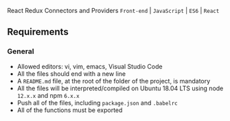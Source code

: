 React Redux Connectors and Providers
```Front-end``` | ```JavaScript``` | ```ES6``` | ```React```
## Requirements
### General
* Allowed editors: vi, vim, emacs, Visual Studio Code
* All the files should end with a new line
* A ```README.md``` file, at the root of the folder of the project, is mandatory
* All the files will be interpreted/compiled on Ubuntu 18.04 LTS using node ```12.x.x``` and npm ```6.x.x```
* Push all of the files, including ```package.json``` and ```.babelrc```
* All of the functions must be exported
